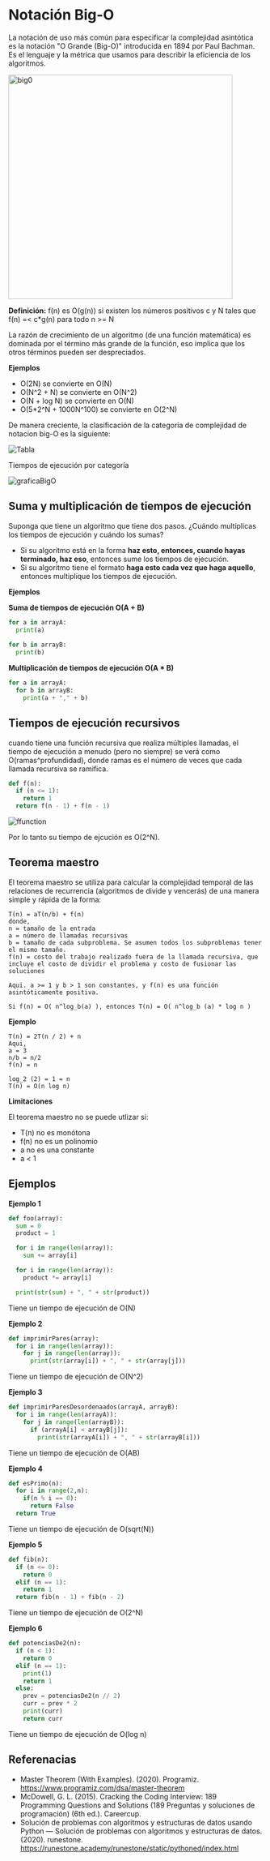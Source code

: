 # Notación Big-O

La notación de uso más común para especificar la complejidad asintótica es la notación "O Grande (Big-O)" introducida en 1894 por Paul Bachman. Es el lenguaje y la métrica que usamos para describir la eficiencia de los algoritmos. 

<img width="443" alt="big0" src="https://user-images.githubusercontent.com/42527034/120142296-b5de3200-c1a3-11eb-96b1-37cdb1c60299.png">

**Definición:** f(n) es O(g(n)) si existen los números positivos c y N tales que f(n) =< c*g(n) para todo n >= N

La razón de crecimiento de un algoritmo (de una función matemática) es dominada por el término más grande de la función, eso implica que los otros términos pueden ser despreciados.

**Ejemplos**

* O(2N) se convierte en O(N)
* O(N^2 + N) se convierte en O(N^2)
* O(N + log N) se convierte en O(N)
* O(5*2^N + 1000N^100) se convierte en O(2^N)

De manera creciente, la clasificación de la categoría de complejidad de notacion big-O es la siguiente: 

![Tabla](https://camo.githubusercontent.com/36b05ad8bf1ab0931d60a7cb7ddc60623b353c4278a5d1538b8f5252dc25155f/68747470733a2f2f696d616765732e73717561726573706163652d63646e2e636f6d2f636f6e74656e742f3531653937363232653462303031666430613662626137312f313532313932383136383532352d514d384638375137365456594b4c4f333341304e2f4269672532424f2532424e6f746174696f6e25324253756d6d6172792e6a70673f636f6e74656e742d747970653d696d6167652532466a706567)

Tiempos de ejecución por categoría

![graficaBigO](https://user-images.githubusercontent.com/42527034/120144139-07d48700-c1a7-11eb-89f6-dc1df0174160.png)

## Suma y multiplicación de tiempos de ejecución

Suponga que tiene un algoritmo que tiene dos pasos. ¿Cuándo multiplicas los tiempos de ejecución y cuándo los sumas?

* Si su algoritmo está en la forma **haz esto, entonces, cuando hayas terminado, haz eso**, entonces sume los tiempos de ejecución.
* Si su algoritmo tiene el formato **haga esto cada vez que haga aquello**, entonces multiplique los tiempos de ejecución.

**Ejemplos**

**Suma de tiempos de ejecución O(A + B)**

```python
for a in arrayA:
  print(a)
  
for b in arrayB:
  print(b)
```

**Multiplicación de tiempos de ejecución O(A * B)**

```python
for a in arrayA:
  for b in arrayB:
    print(a + "," + b)
```

## Tiempos de ejecución recursivos

cuando tiene una función recursiva que realiza múltiples llamadas, el tiempo de ejecución a menudo (pero no siempre) se verá como O(ramas^profundidad), donde ramas es el número de veces que cada llamada recursiva se ramifica. 

```python
def f(n):
  if (n <= 1):
    return 1
  return f(n - 1) + f(n - 1)
```

![ffunction](https://user-images.githubusercontent.com/42527034/120214050-8bb75f00-c1f9-11eb-93ec-6c647716676c.PNG)

Por lo tanto su tiempo de ejcución es O(2^N).

## Teorema maestro

El teorema maestro se utiliza para calcular la complejidad temporal de las relaciones de recurrencia (algoritmos de divide y vencerás) de una manera simple y rápida de la forma:

```
T(n) = aT(n/b) + f(n)
donde,
n = tamaño de la entrada
a = número de llamadas recursivas
b = tamaño de cada subproblema. Se asumen todos los subproblemas tener el mismo tamaño.
f(n) = costo del trabajo realizado fuera de la llamada recursiva, que incluye el costo de dividir el problema y costo de fusionar las soluciones

Aqui. a >= 1 y b > 1 son constantes, y f(n) es una función asintóticamente positiva.

Si f(n) = O( n^log_b(a) ), entonces T(n) = O( n^log_b (a) * log n )
```

**Ejemplo**

```
T(n) = 2T(n / 2) + n
Aqui,
a = 3
n/b = n/2
f(n) = n

log_2 (2) = 1 = n
T(n) = O(n log n)
```

**Limitaciones**

El teorema maestro no se puede utlizar si:
* T(n) no es monótona
* f(n) no es un polinomio
* a no es una constante
* a < 1


## Ejemplos

**Ejemplo 1**

```python
def foo(array):
  sum = 0
  product = 1

  for i in range(len(array)):
    sum += array[i]

  for i in range(len(array)):
    product *= array[i]

  print(str(sum) + ", " + str(product))
```
Tiene un tiempo de ejecución de O(N)

**Ejemplo 2**

```python
def imprimirPares(array):
  for i in range(len(array)):
    for j in range(len(array)):
      print(str(array[i]) + ", " + str(array[j]))
```
Tiene un tiempo de ejecución de O(N^2)

**Ejemplo 3**

```python
def imprimirParesDesordenaados(arrayA, arrayB):
  for i in range(len(arrayA)):
    for j in range(len(arrayB)):
      if (arrayA[i] < arrayB[j]):
        print(str(arrayA[i]) + ", " + str(arrayB[i]))
```
Tiene un tiempo de ejecución de O(AB)

**Ejemplo 4**

```python
def esPrimo(n):
  for i in range(2,n):
    if(n % i == 0):
      return False
  return True
```
Tiene un tiempo de ejecución de O(sqrt(N))

**Ejemplo 5**

```python
def fib(n):
  if (n <= 0):
    return 0
  elif (n == 1):
    return 1
  return fib(n - 1) + fib(n - 2)
```
Tiene un tiempo de ejecución de O(2^N)

**Ejemplo 6**

```python
def potenciasDe2(n):
  if (n < 1):
    return 0
  elif (n == 1):
    print(1)
    return 1
  else:
    prev = potenciasDe2(n // 2)
    curr = prev * 2
    print(curr)
    return curr
```
Tiene un tiempo de ejecución de O(log n)

## Referenacias
* Master Theorem (With Examples). (2020). Programiz. https://www.programiz.com/dsa/master-theorem
* McDowell, G. L. (2015). Cracking the Coding Interview: 189 Programming Questions and Solutions (189 Preguntas y soluciones de programación) (6th ed.). Careercup.
* Solución de problemas con algoritmos y estructuras de datos usando Python — Solución de problemas con algoritmos y estructuras de datos. (2020). runestone. https://runestone.academy/runestone/static/pythoned/index.html
